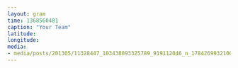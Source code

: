 ```yaml
---
layout: gram
time: 1368560481
caption: "Your Team"
latitude: 
longitude: 
media:
- media/posts/201305/11328447_103438093325789_919112046_n_17842699321000351.jpg
---
```

